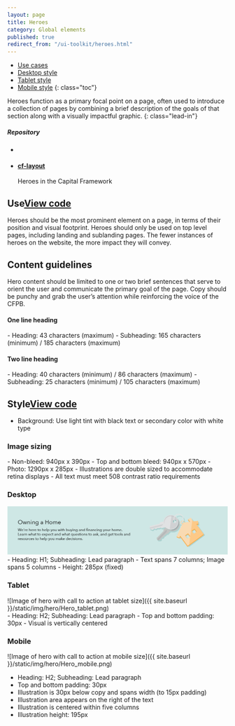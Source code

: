 ```yaml
---
layout: page
title: Heroes
category: Global elements
published: true
redirect_from: "/ui-toolkit/heroes.html"
---
```


- [Use cases](#use)
- [Desktop style](#desktop)
- [Tablet style](#tablet)
- [Mobile style](#mobile)
{: class="toc"}

<div class="content-50 content-first">

Heroes function as a primary focal point on a page, often used to introduce a collection of pages by combining a brief description of the goals of that section along with a visually impactful graphic.
{: class="lead-in"}

</div>

<div class="content-50 content-last">
  <h5 class="repo-list-header">Repository</h5>
  <ul class="repo-list">
    <li>
      <span class="cf-icon cf-icon-github"></span>
    </li>
    <li>
      <a href="https://github.com/cfpb/cf-layout"><h4>cf-layout</h4></a>
      <p>Heroes in the Capital Framework</p>
    </li>
  </ul>
</div> 


<h2 id="use">Use<span class="cf-code-link"><a href="https://github.com/cfpb/capital-framework/blob/master/src/cf-layout/src/cf-layout.less#L618-L620">View code <span class="cf-icon cf-icon-external-link"></span></a></span></h2>


<div class="content-67 content-first">
Heroes should be the most prominent element on a page, in terms of their position and visual footprint. Heroes should only be used on top level pages, including landing and sublanding pages. The fewer instances of heroes on the website, the more impact they will convey. 
</div>

<div>

<h2>Content guidelines</h2>
<div class="content-67 content-first">
Hero content should be limited to one or two brief sentences that serve to orient the user and communicate the primary goal of the page. Copy should be punchy and grab the user’s attention while reinforcing the voice of the CFPB.
<h4>One line heading</h4> 
- Heading: 43 characters (maximum)
- Subheading: 165 characters (minimum) / 185 characters (maximum)

<h4>Two line heading</h4>
- Heading: 40 characters (minimum) / 86 characters (maximum)
- Subheading: 25 characters (minimum) / 105 characters (maximum)

<div>

<h2 id="desktop">Style<span class="cf-code-link"><a href="https://github.com/cfpb/capital-framework/blob/master/src/cf-layout/src/cf-layout.less#L618-L620">View code <span class="cf-icon cf-icon-external-link"></span></a></span></h2>

- Background: Use light tint with black text or secondary color with white type

<h3>Image sizing</h3>
- Non-bleed: 940px x 390px
- Top and bottom bleed: 940px x 570px
- Photo: 1290px x 285px
- Illustrations are double sized to accommodate retina displays
- All text must meet 508 contrast ratio requirements

<h3>Desktop</h3>
  <img alt="Image of the Owning a Home site's hero graphic" src="../static/img/hero/Hero_desktop.png"/>
</div>
- Heading: H1; Subheading: Lead paragraph
- Text spans 7 columns; Image spans 5 columns
- Height: 285px (fixed)

</div>

<h3>Tablet</h3>
![Image of hero with call to action at tablet size]({{ site.baseurl }}/static/img/hero/Hero_tablet.png)
</div>
- Heading: H2; Subheading: Lead paragraph
- Top and bottom padding: 30px
- Visual is vertically centered



<h3>Mobile</h3>
<div class="content-33 content-last">
  ![Image of hero with call to action at mobile size]({{ site.baseurl }}/static/img/hero/Hero_mobile.png)
</div>

- Heading: H2; Subheading: Lead paragraph
- Top and bottom padding: 30px
- Illustration is 30px below copy and spans width (to 15px padding)
- Illustration area appears on the right of the text
- Illustration is centered within five columns
- Illustration height: 195px











